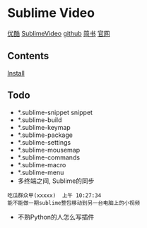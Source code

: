 # Sublime Video

[优酷][优酷]
[SublimeVideo][SublimeVideo]
[github][github]
[简书][简书]
[官网][官网]

[优酷]: http://v.youku.com/v_show/id_XMTgzNjU2NDEzNg==.html?f=28752329&spm=a2h1n.8251843.0.0
[SublimeVideo]: https://github.com/Sublime-Chinese/SublimeVideo
[github]: https://github.com/Sublime-Chinese
[简书]: http://www.jianshu.com/collection/1627f31c077b
[官网]: http://www.sublimetext.com

## Contents
[Install](./install.md)


## Todo
- *.sublime-snippet snippet  
- *.sublime-build  
- *.sublime-keymap  
- *.sublime-package  
- *.sublime-settings  
- *.sublime-mousemap  
- *.sublime-commands  
- *.sublime-macro  
- *.sublime-menu  
- 多终端之间, Sublime的同步  
```  
吃瓜群众甲(xxxxx)  上午 10:27:34
能不能做一期sublime整包移动到另一台电脑上的小视频
```  
- 不熟Python的人怎么写插件  
